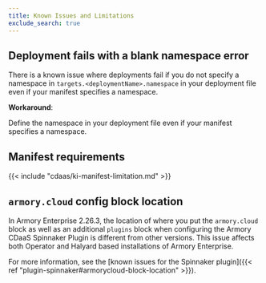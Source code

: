 ```yaml
---
title: Known Issues and Limitations
exclude_search: true
---
```


## Deployment fails with a blank namespace error

There is a known issue where deployments fail if you do not specify a namespace in `targets.<deploymentName>.namespace` in your deployment file even if your manifest specifies a namespace.

**Workaround**:

Define the namespace in your deployment file even if your manifest specifies a namespace.

## Manifest requirements

{{< include "cdaas/ki-manifest-limitation.md" >}}

## `armory.cloud` config block location

In Armory Enterprise 2.26.3, the location of where you put the `armory.cloud` block as well as an additional `plugins` block when configuring the Armory CDaaS Spinnaker Plugin is different from other versions. This issue affects both Operator and Halyard based installations of Armory Enterprise.

For more information, see the [known issues for the Spinnaker plugin]({{< ref "plugin-spinnaker#armorycloud-block-location" >}}).